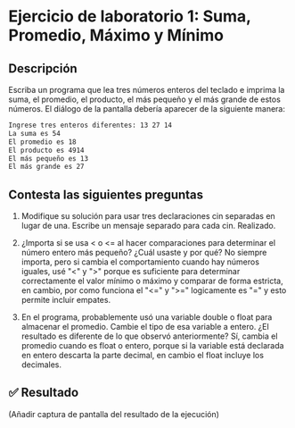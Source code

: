 # Ejercicio de laboratorio 1: Suma, Promedio, Máximo y Mínimo

## Descripción

Escriba un programa que lea tres números enteros del teclado e imprima la suma, el promedio, el producto, el más pequeño y el más grande de estos números. El diálogo de la pantalla debería aparecer de la siguiente manera:

```cmd
Ingrese tres enteros diferentes: 13 27 14
La suma es 54
El promedio es 18
El producto es 4914
El más pequeño es 13
El más grande es 27
```

## Contesta las siguientes preguntas

1. Modifique su solución para usar tres declaraciones cin separadas en lugar de una. Escribe un mensaje separado para cada cin.
Realizado.

2. ¿Importa si se usa < o <= al hacer comparaciones para determinar el número entero más pequeño? ¿Cuál usaste y por qué?
No siempre importa, pero si cambia el comportamiento cuando hay números iguales, usé "<" y ">" porque es suficiente para determinar correctamente el valor mínimo o máximo y comparar de forma estricta, en cambio, por como funciona el "<=" y ">=" logicamente es "=" y esto permite incluir empates.

3. En el programa, probablemente usó una variable double o float para almacenar el promedio. Cambie el tipo de esa variable a entero. ¿El resultado es diferente de lo que observó anteriormente?
Sí, cambia el promedio cuando es float o entero, porque si la variable está declarada en entero descarta la parte decimal, en cambio el float incluye los decimales.

## ✅ Resultado

(Añadir captura de pantalla del resultado de la ejecución)
